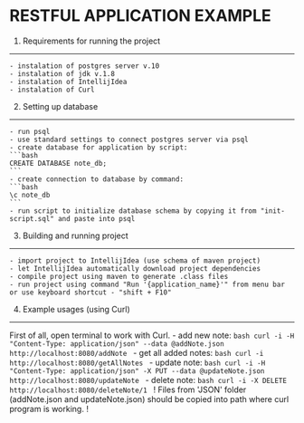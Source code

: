 RESTFUL APPLICATION EXAMPLE
===========================
1. Requirements for running the project
---------------------------------------
	- instalation of postgres server v.10
	- instalation of jdk v.1.8
	- instalation of IntellijIdea
	- instalation of Curl
2. Setting up database
----------------------
	- run psql
	- use standard settings to connect postgres server via psql
	- create database for application by script: 
	```bash
	CREATE DATABASE note_db;
	```
	- create connection to database by command: 
	```bash
	\c note_db
	```
	- run script to initialize database schema by copying it from "init-script.sql" and paste into psql
3. Building and running project
-------------------------------
	- import project to IntellijIdea (use schema of maven project)
	- let IntellijIdea automatically download project dependencies
	- compile project using maven to generate .class files
	- run project using command "Run '{application_name}'" from menu bar or use keyboard shortcut - "shift + F10"
4. Example usages (using Curl)
------------------------------
First of all, open terminal to work with Curl.
	- add new note:
	```bash
	curl -i -H "Content-Type: application/json" --data @addNote.json http://localhost:8080/addNote
	```
	- get all added notes:
	```bash
	curl -i http://localhost:8080/getAllNotes
	```
	- update note: 
	```bash
	curl -i -H "Content-Type: application/json" -X PUT --data @updateNote.json http://localhost:8080/updateNote
	```
	- delete note:
	```bash
	curl -i -X DELETE http://localhost:8080/deleteNote/1
	```
! Files from 'JSON' folder (addNote.json and updateNote.json) should be copied into path where curl program is working. !
